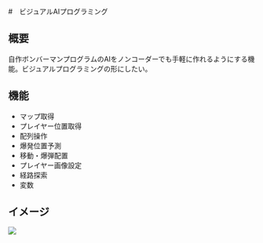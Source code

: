 #　ビジュアルAIプログラミング
## 概要
自作ボンバーマンプログラムのAIをノンコーダーでも手軽に作れるようにする機能。ビジュアルプログラミングの形にしたい。

## 機能
* マップ取得
* プレイヤー位置取得
* 配列操作
* 爆発位置予測
* 移動・爆弾配置
* プレイヤー画像設定
* 経路探索
* 変数

## イメージ
![](ヴィジュアルAIイメージ.png)